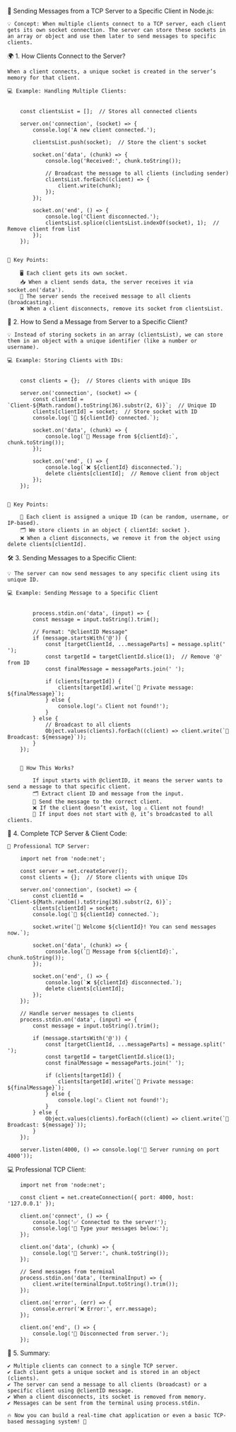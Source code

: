 📡 Sending Messages from a TCP Server to a Specific Client in Node.js:

    💡 Concept: When multiple clients connect to a TCP server, each client gets its own socket connection. The server can store these sockets in an array or object and use them later to send messages to specific clients.

🌍 1. How Clients Connect to the Server?

    When a client connects, a unique socket is created in the server’s memory for that client.

    💻 Example: Handling Multiple Clients:


        const clientsList = [];  // Stores all connected clients

        server.on('connection', (socket) => {
            console.log('A new client connected.');
            
            clientsList.push(socket);  // Store the client's socket
            
            socket.on('data', (chunk) => {
                console.log('Received:', chunk.toString());

                // Broadcast the message to all clients (including sender)
                clientsList.forEach((client) => {
                    client.write(chunk);
                });
            });

            socket.on('end', () => {
                console.log('Client disconnected.');
                clientsList.splice(clientsList.indexOf(socket), 1);  // Remove client from list
            });
        });


    🎯 Key Points:

        🖥️ Each client gets its own socket.
        📥 When a client sends data, the server receives it via socket.on('data').
        📢 The server sends the received message to all clients (broadcasting).
        ❌ When a client disconnects, remove its socket from clientsList.



📌 2. How to Send a Message from Server to a Specific Client?

    💡 Instead of storing sockets in an array (clientsList), we can store them in an object with a unique identifier (like a number or username).

    💻 Example: Storing Clients with IDs:

        
        const clients = {};  // Stores clients with unique IDs

        server.on('connection', (socket) => {
            const clientId = `Client-${Math.random().toString(36).substr(2, 6)}`;  // Unique ID
            clients[clientId] = socket;  // Store socket with ID
            console.log(`🔗 ${clientId} connected.`);

            socket.on('data', (chunk) => {
                console.log(`📩 Message from ${clientId}:`, chunk.toString());
            });

            socket.on('end', () => {
                console.log(`❌ ${clientId} disconnected.`);
                delete clients[clientId];  // Remove client from object
            });
        });


    🎯 Key Points:

        🔑 Each client is assigned a unique ID (can be random, username, or IP-based).
        🗂️ We store clients in an object { clientId: socket }.
        ❌ When a client disconnects, we remove it from the object using delete clients[clientId].



🛠️ 3. Sending Messages to a Specific Client:

    💡 The server can now send messages to any specific client using its unique ID.

    💻 Example: Sending Message to a Specific Client


            process.stdin.on('data', (input) => {
            const message = input.toString().trim();
            
            // Format: "@clientID Message"
            if (message.startsWith('@')) {
                const [targetClientId, ...messageParts] = message.split(' ');
                const targetId = targetClientId.slice(1);  // Remove '@' from ID
                const finalMessage = messageParts.join(' ');

                if (clients[targetId]) {
                    clients[targetId].write(`🎯 Private message: ${finalMessage}`);
                } else {
                    console.log('⚠️ Client not found!');
                }
            } else {
                // Broadcast to all clients
                Object.values(clients).forEach((client) => client.write(`📢 Broadcast: ${message}`));
            }
        });


        📝 How This Works?

            If input starts with @clientID, it means the server wants to send a message to that specific client.
            🗂️ Extract client ID and message from the input.
            🎯 Send the message to the correct client.
            ❌ If the client doesn’t exist, log ⚠️ Client not found!
            📢 If input does not start with @, it’s broadcasted to all clients.



🌟 4. Complete TCP Server & Client Code:

    🚀 Professional TCP Server:

        import net from 'node:net';

        const server = net.createServer();
        const clients = {};  // Store clients with unique IDs

        server.on('connection', (socket) => {
            const clientId = `Client-${Math.random().toString(36).substr(2, 6)}`;
            clients[clientId] = socket;
            console.log(`🔗 ${clientId} connected.`);

            socket.write(`🎉 Welcome ${clientId}! You can send messages now.`);

            socket.on('data', (chunk) => {
                console.log(`📩 Message from ${clientId}:`, chunk.toString());
            });

            socket.on('end', () => {
                console.log(`❌ ${clientId} disconnected.`);
                delete clients[clientId];
            });
        });

        // Handle server messages to clients
        process.stdin.on('data', (input) => {
            const message = input.toString().trim();

            if (message.startsWith('@')) {
                const [targetClientId, ...messageParts] = message.split(' ');
                const targetId = targetClientId.slice(1);
                const finalMessage = messageParts.join(' ');

                if (clients[targetId]) {
                    clients[targetId].write(`🎯 Private message: ${finalMessage}`);
                } else {
                    console.log('⚠️ Client not found!');
                }
            } else {
                Object.values(clients).forEach((client) => client.write(`📢 Broadcast: ${message}`));
            }
        });

        server.listen(4000, () => console.log('🚀 Server running on port 4000'));



💻 Professional TCP Client:


        import net from 'node:net';

        const client = net.createConnection({ port: 4000, host: '127.0.0.1' });

        client.on('connect', () => {
            console.log('✅ Connected to the server!');
            console.log('💬 Type your messages below:');
        });

        client.on('data', (chunk) => {
            console.log('📩 Server:', chunk.toString());
        });

        // Send messages from terminal
        process.stdin.on('data', (terminalInput) => {
            client.write(terminalInput.toString().trim());
        });

        client.on('error', (err) => {
            console.error('❌ Error:', err.message);
        });

        client.on('end', () => {
            console.log('🔌 Disconnected from server.');
        });


🔹 5. Summary:

    ✔️ Multiple clients can connect to a single TCP server.
    ✔️ Each client gets a unique socket and is stored in an object (clients).
    ✔️ The server can send a message to all clients (broadcast) or a specific client using @clientID message.
    ✔️ When a client disconnects, its socket is removed from memory.
    ✔️ Messages can be sent from the terminal using process.stdin.

    🔥 Now you can build a real-time chat application or even a basic TCP-based messaging system! 🚀

